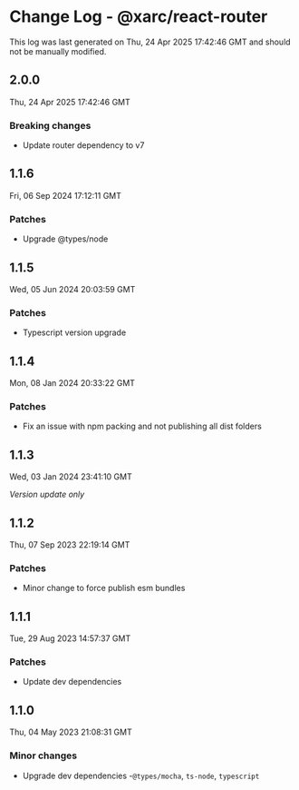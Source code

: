 # Change Log - @xarc/react-router

This log was last generated on Thu, 24 Apr 2025 17:42:46 GMT and should not be manually modified.

## 2.0.0
Thu, 24 Apr 2025 17:42:46 GMT

### Breaking changes

- Update router dependency to v7

## 1.1.6
Fri, 06 Sep 2024 17:12:11 GMT

### Patches

- Upgrade @types/node

## 1.1.5
Wed, 05 Jun 2024 20:03:59 GMT

### Patches

- Typescript version upgrade

## 1.1.4
Mon, 08 Jan 2024 20:33:22 GMT

### Patches

- Fix an issue with npm packing and not publishing all dist folders

## 1.1.3
Wed, 03 Jan 2024 23:41:10 GMT

_Version update only_

## 1.1.2
Thu, 07 Sep 2023 22:19:14 GMT

### Patches

- Minor change to force publish esm bundles

## 1.1.1
Tue, 29 Aug 2023 14:57:37 GMT

### Patches

- Update dev dependencies

## 1.1.0
Thu, 04 May 2023 21:08:31 GMT

### Minor changes

- Upgrade dev dependencies -`@types/mocha`, `ts-node`, `typescript`

